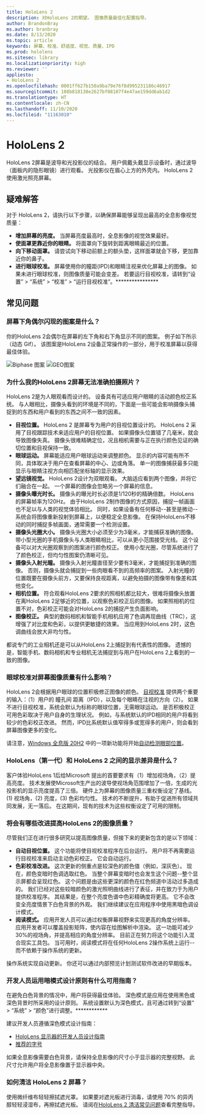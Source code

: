 ```yaml
---
title: HoloLens 2
description: 对HoloLens 2的期望。 图像质量最佳化配置指导。
author: BrandonBray
ms.author: branbray
ms.date: 8/13/2020
ms.topic: article
keywords: 屏幕、校准、舒适度、视觉、质量、IPD
ms.prod: hololens
ms.sitesec: library
ms.localizationpriority: high
ms.reviewer: ''
appliesto:
- HoloLens 2
ms.openlocfilehash: 0001ff627b150a9ba79e76f8d995231186c46917
ms.sourcegitcommit: 108b818130e2627bf08107f4e47ae159dd6ab1d2
ms.translationtype: HT
ms.contentlocale: zh-CN
ms.lasthandoff: 11/10/2020
ms.locfileid: "11163010"
---
```

# HoloLens 2

HoloLens 2屏幕是波导和光投影仪的结合。 用户佩戴头戴显示设备时，通过波导（面板内的隐形眼镜）进行观看。 光投影仪在眉心上方的外壳内。 HoloLens 2 使用激光照亮屏幕。

## 疑难解答

对于 HoloLens 2，请执行以下步骤，以确保屏幕能够呈现出最高的全息影像视觉质量：

* **增加屏幕的亮度。** 当屏幕亮度最高时，全息影像的视觉效果最好。
* **使面罩更靠近你的眼睛。** 将面罩向下旋转到距离眼睛最近的位置。
* **向下移动面罩。** 请尝试向下移动前额上的额头垫，这样面罩就会下移，更加靠近你的鼻子。
* **进行眼球校准。** 屏幕使用你的瞳距(IPD)和眼睛注视来优化屏幕上的图像。 如果未进行眼球校准，则图像质量可能会变差。 若要运行目视校准，请转到“设置” > “系统” > “校准” > “运行目视校准”。****************

## 常见问题

### 屏幕下角偶尔闪现的图案是什么？

你的HoloLens 2会偶尔在屏幕的左下角和右下角显示不同的图案。 例子如下所示（动态 Gif）。 该图案是HoloLens 2设备正常操作的一部分，用于校准屏幕以获得最佳体验。

![Biphase 图案](./images/DAT-Biphase-Fiducial.gif) ![GEO图案](./images/DAT-GEO-Fiducial.gif)

### 为什么我的HoloLens 2屏幕无法准确拍摄照片？

HoloLens 2是为人眼观看而设计的。 设备具有可适应用户眼睛的活动颜色校正系统。 与人眼相比，摄像头看到的环境是不同的，下面是一些可能会影响摄像头捕捉到的东西和用户看到的东西之间不一致的因素。

* **目视位置。** HoloLens 2 是屏幕专为用户的目视位置设计的。 HoloLens 2 采用了目视跟踪技术来适应用户的目视位置。 如果摄像头位置错了几毫米，就会导致图像失真。 摄像头很难精确定位，况且相机需要与正在执行颜色见证的确切位置和目视保持一致。
* **眼球运动。** 屏幕能适应用户眼球运动来调整颜色。 显示的内容可能有所不同，具体取决于用户在查看屏幕的中心、边或角落。 单一的图像捕获最多只能显示与眼睛注视方向相匹配坐标轴的显示效果。
* **望远镜视觉。** HoloLens 2设计为双眼观看。 大脑适应看到两个图像，并将它们融合在一起。 一个屏幕的图像会忽略另一个屏幕的信息。
* **摄像头曝光时长。** 摄像头的曝光时长必须是1/120秒的精确倍数。 HoloLens的屏幕帧率为120Hz。 由于HoloLens 2制作图像的方式原因，捕捉一帧画面也不足以与人类的视觉体验相比。 同时，如果设备有任何移动--甚至是微动--系统会将图像重新投射到屏幕上，以便稳定全息影像。 在保持HoloLens不移动的同时捕捉多帧画面，通常需要一个检测设置。
* **摄像头光圈大小。** 摄像头光圈大小必须至少为3毫米，才能捕获准确的图像。 带小型光圈的手机摄像头与人类眼睛相比，可以从更小范围接受光线。
 这个设备可以对大光圈观察到的图案进行颜色校正。 使用小型光圈，尽管系统进行了了颜色校正，但均匀性图案仍清晰可见。
* **摄像头入射光瞳。** 摄像头入射光瞳直径至少要有3毫米，才能捕捉到准确的图像。 否则，摄像头就会捕捉到一些肉眼看不到的高频率的图案。 入射光瞳的位置既要在摄像头前方，又要保持良视距离，以避免拍摄的图像带有像差和其他变化。
* **相机位置。** 符合观看HoloLens 2要求的照相机都比较大，很难将摄像头放置在离HoloLens 2足够近的位置，以观察色彩校正后的图像。 如果照相机的位置不对，色彩校正可能会对HoloLens 2的捕捉产生负面影响。
* **图像校正。** 典型的数码相机和智能手机相机应用了色调再现曲线（TRC），这增强了对比度和色彩，以提供更敏捷的效果。 当应用到HoloLens 2时，这色调曲线会放大非均匀性。

都说专门的工业相机还是可以从HoloLens 2上捕捉到有代表性的图像。 遗憾的是，智能手机、数码相机和专业相机无法捕捉到与用户在HoloLens 2上看到的一致的图像。

### 眼球校准对屏幕图像质量有什么影响？

HoloLens 2会根据用户眼球的位置积极修正图像的颜色。 [目视校准](hololens-calibration.md) 提供两个重要的输入：（1）用户的 瞳孔间 距离（IPD），以及每个眼睛在注视的方向（2）。 如果不进行目视校准，系统会默认为标称的眼球位置，无需眼球运动。 是否积极校正可用色彩取决于用户自身的生理状况。 例如，与系统默认的IPD相同的用户将看到较少的色彩校正改进。 然而，IPD比系统默认值窄得多或宽得多的用户，则会看到屏幕图像更多的变化。

请注意，[Windows 全息版 20H2](hololens-release-notes.md#windows-holographic-version-20h2) 中的一项新功能将开始[自动检测眼部位置](hololens-calibration.md#auto-eye-position-support)。 

### HoloLens（第一代）和 HoloLens 2 之间的显示差异是什么？

客户体验HoloLens 1后给Microsoft 提出的首要要求有（1）增加视场角，（2）提高亮度。 技术发展使Microsoft生产出的波导使视场角范围增加了一倍，生成的光投影机的显示亮度提高了三倍。 硬件上为屏幕的图像质量三重权衡设定了基线。(1) 视场角，(2) 亮度，(3) 色彩均匀性。 技术的不断提升，有助于促进所有领域共同发展，无一落后。 在这期间，现有的技术为这些权衡设定了可用的限制。

### 将会有哪些改进提高HoloLens 2的图像质量？

尽管我们正在进行很多研究以提高图像质量，但接下来的更新包含的是以下领域：

* **自动目视位置。** 这个功能将使目视校准程序在后台运行。 用户将不再需要运行目视校准来启动主动色彩校正。 它会自动运行。
* **色彩校准改进。** 这次更新的侧重点是较深色的颜色值（例如，深灰色）。 现在，颜色变暗时色调选取红色。 当整个屏幕变暗时也会发生这个问题--整个显示屏都会呈现红色。 这个问题是由这些更深的颜色在红色频道中活动过多造成的。 我们已经对这些较暗颜色的激光照明曲线进行了表征，并在致力于为用户提供校准程序。 其结果是，在整个亮度色谱中色彩精确度将更高。 它不会改变全亮度情景下白色背景的外观。 我们继续建议在应用程序中使用黑暗色调设计模式。
* **阅读模式。** 应用开发人员可以通过权衡屏幕视野来实现更高的角度分辨率。 应用开发者可以覆盖投影矩阵，使内容在绘图解析中渲染。 这一功能可减少30%的视场角，并提高相应的角度分辨率。 目前正在努力将这个功能引入混合现实工具包。 当可用时，阅读模式将在任何HoloLens 2操作系统上运行--而不依赖于操作系统的更新。

操作系统实现自动更新。 你还可以通过内部预览计划测试软件改进的早期版本。

### 开发人员运用暗模式设计原则有什么可用指南？


在避免白色背景的情况中，用户将获得最佳体验。 深色模式是应用在使用黑色或深色背景时所采用的设计原则。 系统设置默认为深色模式，且可通过转到“设置” > “系统” > “颜色”进行调整。************

建议开发人员遵循深色模式设计指南：

* [HoloLens 显示器的开发人员设计指南](https://docs.microsoft.com/windows/mixed-reality/designing-content-for-holographic-display#design-guidelines)
* [推荐的字号](https://docs.microsoft.com/windows/mixed-reality/typography#recommended-font-size)

如果全息影像需要白色背景，请保持全息影像的尺寸小于显示器的完整视野。 此尺寸允许用户将全息影像置于显示器中央。

### 如何清洁 HoloLens 2 屏幕？

使用微纤维布轻轻擦拭遮光罩。 如果要对遮光板进行消毒，请使用 70% 的异丙醇轻轻浸湿布，再擦拭遮光板。 请阅在[HoloLens 2 清洁常见问题](hololens2-maintenance.md)查看完整指导。
